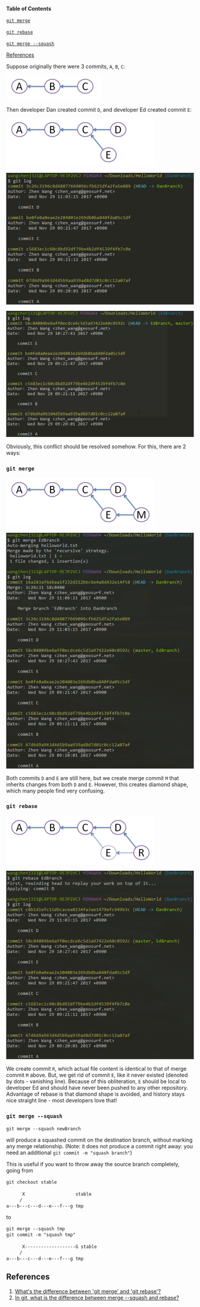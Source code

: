 **Table of Contents**

[`git merge`](#git-merge)

[`git rebase`](#git-rebase)

[`git merge --squash`](#git-merge---squash)

[References](#references)

Suppose originally there were 3 commits, `A`, `B`, `C`:

![](../img/git-merge-rebase-squash/git_log.png?raw=true)

Then developer Dan created commit `D`, and developer Ed created commit `E`:

![](../img/git-merge-rebase-squash/git_two_commits_log.png?raw=true)

![](../img/git-merge-rebase-squash/git_log_of_DanBranch.png?raw=true)

![](../img/git-merge-rebase-squash/git_log_of_EdBranch.png?raw=true)

Obviously, this conflict should be resolved somehow. For this, there are 2 ways:

### `git merge`

![](../img/git-merge-rebase-squash/git_merge_log.png?raw=true)

![](../img/git-merge-rebase-squash/git_log_of_merge.png?raw=true)

Both commits `D` and `E` are still here, but we create merge commit `M` that inherits changes from both `D` and `E`. However, this creates diamond shape, which many people find very confusing.

### `git rebase`

![](../img/git-merge-rebase-squash/git_rebase_log.png?raw=true)

![](../img/git-merge-rebase-squash/git_log_of_rebase.png?raw=true)

We create commit `R`, which actual file content is identical to that of merge commit `M` above. But, we get rid of commit `E`, like it never existed (denoted by dots - vanishing line). Because of this obliteration, `E` should be local to developer Ed and should have never been pushed to any other repository. Advantage of rebase is that diamond shape is avoided, and history stays nice straight line - most developers love that!

### `git merge --squash`

```
git merge --squash newBranch
```
will produce a squashed commit on the destination branch, without marking any merge relationship. (Note: it does not produce a commit right away: you need an additional `git commit -m "squash branch"`)

This is useful if you want to throw away the source branch completely, going from
```
git checkout stable

      X                   stable
     /                   
a---b---c---d---e---f---g tmp
```
to
```
git merge --squash tmp
git commit -m "squash tmp"

      X-------------------G stable
     /                   
a---b---c---d---e---f---g tmp
```

## References
1. [What's the difference between 'git merge' and 'git rebase'?](https://stackoverflow.com/questions/16666089/whats-the-difference-between-git-merge-and-git-rebase)
2. [In git, what is the difference between merge --squash and rebase?](https://stackoverflow.com/questions/2427238/in-git-what-is-the-difference-between-merge-squash-and-rebase)
